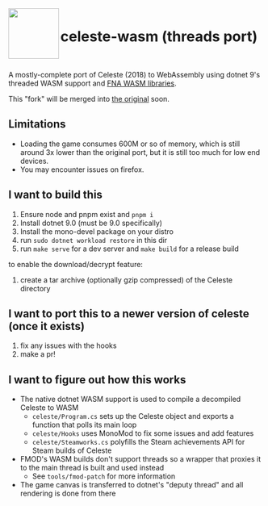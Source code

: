 <img src="public/app.ico" width=100 align="left">

<h1>celeste-wasm (threads port)</h1>

<br>

A mostly-complete port of Celeste (2018) to WebAssembly using dotnet 9's threaded WASM support and [FNA WASM libraries](https://github.com/r58playz/FNA-WASM-Build).

This "fork" will be merged into [the original](https://github.com/mercuryWorkshop/celeste-wasm) soon.

## Limitations
- Loading the game consumes 600M or so of memory, which is still around 3x lower than the original port, but it is still too much for low end devices.
- You may encounter issues on firefox.

## I want to build this
1. Ensure node and pnpm exist and `pnpm i`
2. Install dotnet 9.0 (must be 9.0 specifically)
3. Install the mono-devel package on your distro
4. run `sudo dotnet workload restore` in this dir
5. run `make serve` for a dev server and `make build` for a release build

to enable the download/decrypt feature:
1. create a tar archive (optionally gzip compressed) of the Celeste directory

## I want to port this to a newer version of celeste (once it exists)
1. fix any issues with the hooks
2. make a pr!

## I want to figure out how this works
- The native dotnet WASM support is used to compile a decompiled Celeste to WASM
    - `celeste/Program.cs` sets up the Celeste object and exports a function that polls its main loop
    - `celeste/Hooks` uses MonoMod to fix some issues and add features
    - `celeste/Steamworks.cs` polyfills the Steam achievements API for Steam builds of Celeste
- FMOD's WASM builds don't support threads so a wrapper that proxies it to the main thread is built and used instead
    - See `tools/fmod-patch` for more information
- The game canvas is transferred to dotnet's "deputy thread" and all rendering is done from there
